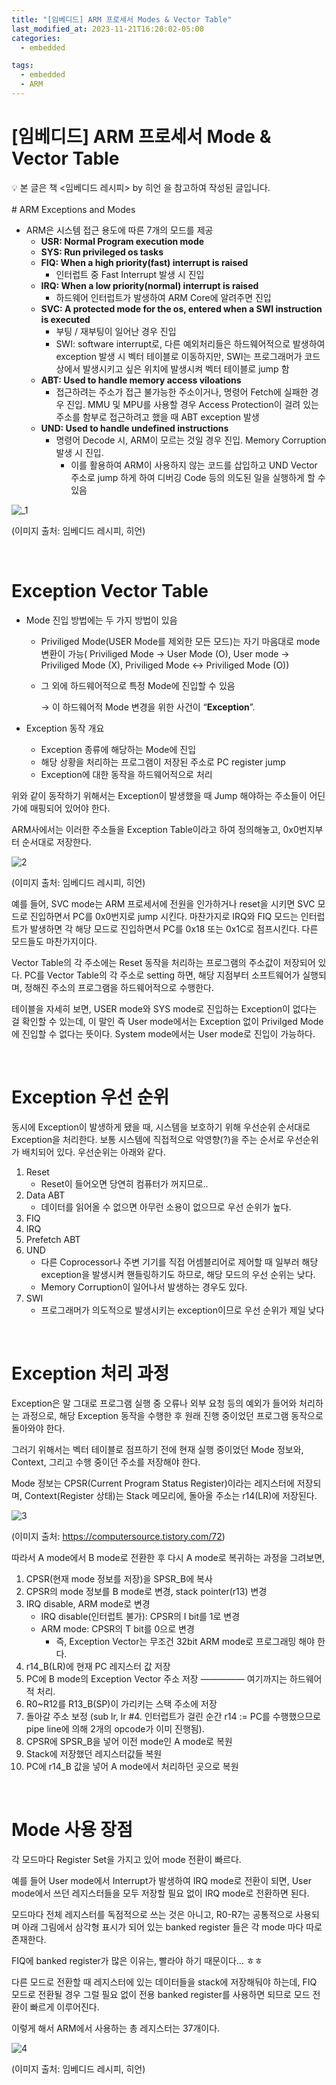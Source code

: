 ```yaml
---
title: "[임베디드] ARM 프로세서 Modes & Vector Table"
last_modified_at: 2023-11-21T16:20:02-05:00
categories:
  - embedded

tags:
  - embedded
  - ARM
---
```

# [임베디드] ARM 프로세서 Mode & Vector Table

<aside>
💡 본 글은 책 <임베디드 레시피> by 히언 을 참고하여 작성된 글입니다.

</aside>

<br>
# ARM Exceptions and Modes

- ARM은 시스템 접근 용도에 따른 7개의 모드를 제공
    - **USR: Normal Program execution mode**
    - **SYS: Run privileged os tasks**
    - **FIQ: When a high priority(fast) interrupt is raised**
        - 인터럽트 중 Fast Interrupt 발생 시 진입
    - **IRQ: When a low priority(normal) interrupt is raised**
        - 하드웨어 인터럽트가 발생하여 ARM Core에 알려주면 진입
    - **SVC: A protected mode for the os, entered when a SWI instruction is executed**
        - 부팅 / 재부팅이 일어난 경우 진입
        - SWI: software interrupt로, 다른 예외처리들은 하드웨어적으로 발생하여 exception 발생 시 벡터 테이블로 이동하지만, SWI는 프로그래머가 코드 상에서 발생시키고 싶은 위치에 발생시켜 벡터 테이블로 jump 함
    - **ABT: Used to handle memory access viloations**
        - 접근하려는 주소가 접근 불가능한 주소이거나, 명령어 Fetch에 실패한 경우 진입. MMU 및 MPU를 사용할 경우 Access Protection이 걸려 있는 주소를 함부로 접근하려고 했을 때 ABT exception 발생
    - **UND: Used to handle undefined instructions**
        - 명령어 Decode 시, ARM이 모르는 것일 경우 진입. Memory Corruption 발생 시 진입.
            - 이를 활용하여 ARM이 사용하지 않는 코드를 삽입하고 UND Vector 주소로 jump 하게 하여 디버깅 Code 등의 의도된 일을 실행하게 할 수 있음

![_1](https://github.com/Kimbongsik/Kimbongsik.github.io/assets/63995044/ca8bfc6b-9078-4117-a473-e0f1d96c6bdc)

(이미지 출처: 임베디드 레시피, 히언)


<br>

# Exception Vector Table

- Mode 진입 방법에는 두 가지 방법이 있음
    - Priviliged Mode(USER Mode를 제외한 모든 모드)는 자기 마음대로 mode 변환이 가능( Priviliged Mode → User Mode (O), User mode → Priviliged Mode (X), Priviliged Mode ↔ Priviliged Mode (O))
    - 그 외에 하드웨어적으로 특정 Mode에 진입할 수 있음
        
        → 이 하드웨어적 Mode 변경을 위한 사건이 “**Exception**”.
        

- Exception 동작 개요
    - Exception 종류에 해당하는 Mode에 진입
    - 해당 상황을 처리하는 프로그램이 저장된 주소로 PC register jump
    - Exception에 대한 동작을 하드웨어적으로 처리

위와 같이 동작하기 위해서는 Exception이 발생했을 때 Jump 해야하는 주소들이 어딘가에 매핑되어 있어야 한다.

ARM사에서는 이러한 주소들을 Exception Table이라고 하여 정의해놓고, 0x0번지부터 순서대로 저장한다. 

![2](https://github.com/Kimbongsik/Kimbongsik.github.io/assets/63995044/3659a25b-a4e5-4f83-af83-7ec1b73d8b2e)

(이미지 출처: 임베디드 레시피, 히언)

예를 들어, SVC mode는 ARM 프로세서에 전원을 인가하거나 reset을 시키면 SVC 모드로 진입하면서 PC를 0x0번지로 jump 시킨다. 마찬가지로 IRQ와 FIQ 모드는 인터럽트가 발생하면 각 해당 모드로 진입하면서 PC를 0x18 또는 0x1C로 점프시킨다. 다른 모드들도 마찬가지이다.

Vector Table의 각 주소에는 Reset 동작을 처리하는 프로그램의 주소값이 저장되어 있다. PC를 Vector Table의 각 주소로 setting 하면, 해당 지점부터 소프트웨어가 실행되며, 정해진 주소의 프로그램을 하드웨어적으로 수행한다.

테이블을 자세히 보면, USER mode와 SYS mode로 진입하는 Exception이 없다는 걸 확인할 수 있는데, 이 말인 즉 User mode에서는 Exception 없이 Privilged Mode에 진입할 수 없다는 뜻이다. System mode에서는 User mode로 진입이 가능하다. 

<br>

# Exception 우선 순위

동시에 Exception이 발생하게 됐을 때, 시스템을 보호하기 위해 우선순위 순서대로 Exception을 처리한다. 보통 시스템에 직접적으로 악영향(?)을 주는 순서로 우선순위가 배치되어 있다. 우선순위는 아래와 같다.

1. Reset
    - Reset이 들어오면 당연히 컴퓨터가 꺼지므로..
2. Data ABT
    - 데이터를 읽어올 수 없으면 아무런 소용이 없으므로 우선 순위가 높다.
3. FIQ
4. IRQ
5. Prefetch ABT
6. UND
    - 다른 Coprocessor나 주변 기기를 직접 어셈블리어로 제어할 때 일부러 해당 exception을 발생시켜 핸들링하기도 하므로, 해당 모드의 우선 순위는 낮다.
    - Memory Corruption이 일어나서 발생하는 경우도 있다.
7. SWI
    - 프로그래머가 의도적으로 발생시키는 exception이므로 우선 순위가 제일 낮다

<br>

# Exception 처리 과정

Exception은 말 그대로 프로그램 실행 중 오류나 외부 요청 등의 예외가 들어와 처리하는 과정으로, 해당 Exception 동작을 수행한 후 원래 진행 중이었던 프로그램 동작으로 돌아와야 한다.

그러기 위해서는 벡터 테이블로 점프하기 전에 현재 실행 중이었던 Mode 정보와, Context, 그리고 수행 중이던 주소를 저장해야 한다.

Mode 정보는 CPSR(Current Program Status Register)이라는 레지스터에 저장되며, Context(Register 상태)는 Stack 메모리에, 돌아올 주소는 r14(LR)에 저장된다.

![3](https://github.com/Kimbongsik/Kimbongsik.github.io/assets/63995044/e9cefe65-50fc-4697-b12a-f72cbf199260)

(이미지 출처: https://computersource.tistory.com/72)

따라서 A mode에서 B mode로 전환한 후 다시 A mode로 복귀하는 과정을 그려보면,

1. CPSR(현재 mode 정보를 저장)을 SPSR_B에 복사
2. CPSR의 mode 정보를 B mode로 변경, stack pointer(r13) 변경
3. IRQ disable, ARM mode로 변경
    - IRQ disable(인터럽트 불가): CPSR의 I bit를 1로 변경
    - ARM mode: CPSR의 T bit를 0으로 변경
        - 즉, Exception Vector는 무조건 32bit ARM mode로 프로그래밍 해야 한다.
4. r14_B(LR)에 현재 PC 레지스터 값 저장
5. PC에 B mode의 Exception Vector 주소 저장 ————— 여기까지는 하드웨어적 처리.
6. R0~R12를 R13_B(SP)이 가리키는 스택 주소에 저장 
7. 돌아갈 주소 보정 (sub lr, lr #4. 인터럽트가 걸린 순간 r14 := PC를 수행했으므로 pipe line에 의해 2개의 opcode가 이미 진행됨).
8. CPSR에 SPSR_B을 넣어 이전 mode인 A mode로 복원
9. Stack에 저장했던 레지스터값들 복원
10. PC에 r14_B 값을 넣어 A mode에서 처리하던 곳으로 복원

<br>

# Mode 사용 장점

각 모드마다 Register Set을 가지고 있어 mode 전환이 빠르다.

예를 들어 User mode에서 Interrupt가 발생하여 IRQ mode로 전환이 되면, User mode에서 쓰던 레지스터들을 모두 저장할 필요 없이 IRQ mode로 전환하면 된다.

모드마다 전체 레지스터를 독점적으로 쓰는 것은 아니고, R0-R7는 공통적으로 사용되며 아래 그림에서 삼각형 표시가 되어 있는 banked register 들은 각 mode 마다 따로 존재한다.

FIQ에 banked register가 많은 이유는, 빨라야 하기 때문이다… ㅎㅎ

다른 모드로 전환할 때 레지스터에 있는 데이터들을 stack에 저장해둬야 하는데, FIQ 모드로 전환될 경우 그럴 필요 없이 전용 banked register를 사용하면 되므로 모드 전환이 빠르게 이루어진다.

이렇게 해서 ARM에서 사용하는 총 레지스터는 37개이다.

![4](https://github.com/Kimbongsik/Kimbongsik.github.io/assets/63995044/6cd2d7ce-1b73-4741-8e2b-18b4105688e3)

(이미지 출처: 임베디드 레시피, 히언)